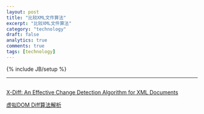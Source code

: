 ```yaml
---
layout: post
title: "比较XML文件算法"
excerpt: "比较XML文件算法"
category: "technology"
draft: false
analytics: true
comments: true
tags: [technology]
---
```

{% include JB/setup %}

<!-- TODO -->

---

## 


[X-Diff: An Effective Change Detection Algorithm for XML Documents](http://www.inf.unibz.it/~nutt/Teaching/XMLDM1112/XMLDM1112Coursework/WangEtAl-ICDE2003.pdf)

[虚拟DOM Diff算法解析](http://www.infoq.com/cn/articles/react-dom-diff)
